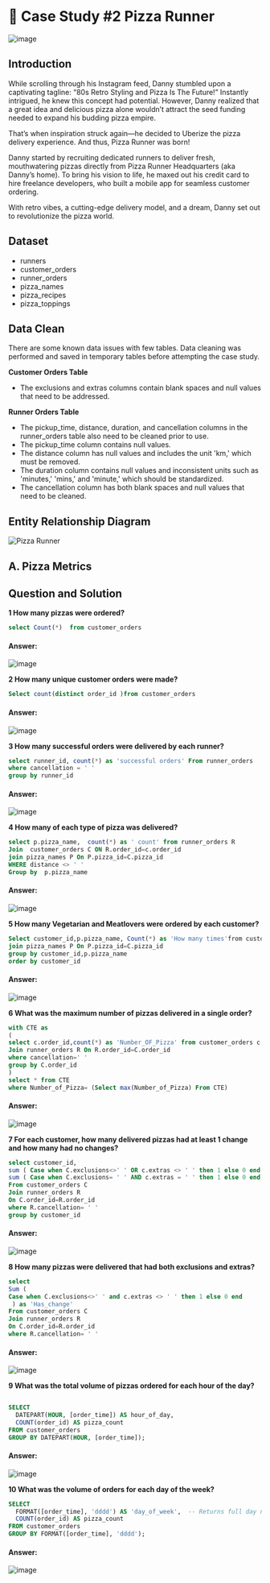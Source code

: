 # 🍕 Case Study #2 Pizza Runner

![image](https://github.com/user-attachments/assets/eef49583-c0b0-4845-af24-48ccf92e0a4d)

## Introduction

While scrolling through his Instagram feed, Danny stumbled upon a captivating tagline: “80s Retro Styling and Pizza Is The Future!” Instantly intrigued, he knew this concept had potential. However, Danny realized that a great idea and delicious pizza alone wouldn’t attract the seed funding needed to expand his budding pizza empire.

That’s when inspiration struck again—he decided to Uberize the pizza delivery experience. And thus, Pizza Runner was born!

Danny started by recruiting dedicated runners to deliver fresh, mouthwatering pizzas directly from Pizza Runner Headquarters (aka Danny’s home). To bring his vision to life, he maxed out his credit card to hire freelance developers, who built a mobile app for seamless customer ordering.

With retro vibes, a cutting-edge delivery model, and a dream, Danny set out to revolutionize the pizza world.

## Dataset

- runners
- customer_orders
- runner_orders
- pizza_names
- pizza_recipes
- pizza_toppings

## Data Clean
There are some known data issues with few tables. Data cleaning was performed and saved in temporary tables before attempting the case study.


**Customer Orders Table**
- The exclusions and extras columns contain blank spaces and null values that need to be addressed.

**Runner Orders Table**
- The pickup_time, distance, duration, and cancellation columns in the runner_orders table also need to be cleaned prior to use.
- The pickup_time column contains null values.
- The distance column has null values and includes the unit 'km,' which must be removed.
- The duration column contains null values and inconsistent units such as 'minutes,' 'mins,' and 'minute,' which should be standardized.
- The cancellation column has both blank spaces and null values that need to be cleaned.

## Entity Relationship Diagram

![Pizza Runner](https://github.com/katiehuangx/8-Week-SQL-Challenge/assets/81607668/78099a4e-4d0e-421f-a560-b72e4321f530)


## A. Pizza Metrics
## Question and Solution

**1 How many pizzas were ordered?**
``` SQL
select Count(*)  from customer_orders
```
#### Answer:
![image](https://github.com/user-attachments/assets/a339e772-a5c6-49df-892f-c6e2fe099130)


**2 How many unique customer orders were made?**
``` SQL
Select count(distinct order_id )from customer_orders
```
#### Answer:
![image](https://github.com/user-attachments/assets/101b55d2-ba7b-4390-998b-7b886bf92368)

**3 How many successful orders were delivered by each runner?**
``` SQL
select runner_id, count(*) as 'successful orders' From runner_orders
where cancellation = ' '
group by runner_id
```
#### Answer:
![image](https://github.com/user-attachments/assets/49ebef67-8da2-4884-9d20-1d7b0f59cb31)

**4  How many of each type of pizza was delivered?**

``` SQL
select p.pizza_name,  count(*) as ' count' from runner_orders R
Join  customer_orders C ON R.order_id=c.order_id
join pizza_names P On P.pizza_id=C.pizza_id
WHERE distance <> ' '
Group by  p.pizza_name
```
#### Answer:
![image](https://github.com/user-attachments/assets/81199459-b577-4877-8b03-adad54df5bec)

**5  How many Vegetarian and Meatlovers were ordered by each customer?**


``` SQL
Select customer_id,p.pizza_name, Count(*) as 'How many times'from customer_orders c
join pizza_names P On P.pizza_id=C.pizza_id
group by customer_id,p.pizza_name
order by customer_id
```
#### Answer:
![image](https://github.com/user-attachments/assets/6d8c2b6b-25bd-4715-bf6e-aa306742bf64)



**6 What was the maximum number of pizzas delivered in a single order?**

``` SQL
with CTE as
(
select c.order_id,count(*) as 'Number_OF_Pizza' from customer_orders c
Join runner_orders R On R.order_id=C.order_id
where cancellation=' '
group by C.order_id
)
select * from CTE
where Number_of_Pizza= (Select max(Number_of_Pizza) From CTE)
```
#### Answer:

![image](https://github.com/user-attachments/assets/28c6eb8d-6d25-41bd-b1a2-5c46b52d2f47)

**7 For each customer, how many delivered pizzas had at least 1 change and how many had no changes?**
``` SQL
select customer_id,
sum ( Case when C.exclusions<>' ' OR c.extras <> ' ' then 1 else 0 end ) as 'Has_change' ,
sum ( Case when C.exclusions= ' ' AND c.extras = ' ' then 1 else 0 end) as 'Has_NO_change'
From customer_orders C
Join runner_orders R
On C.order_id=R.order_id
where R.cancellation= ' ' 
group by customer_id
```
#### Answer:
![image](https://github.com/user-attachments/assets/2883ce12-dc4b-43b4-a502-d1983943e4c0)



**8 How many pizzas were delivered that had both exclusions and extras?**
``` SQL
select 
Sum (
Case when C.exclusions<>' ' and c.extras <> ' ' then 1 else 0 end 
 ) as 'Has_change' 
From customer_orders C
Join runner_orders R
On C.order_id=R.order_id
where R.cancellation= ' ' 
```
#### Answer:

![image](https://github.com/user-attachments/assets/5ddcbb89-508e-45ca-8813-83de93228aaf)



**9 What was the total volume of pizzas ordered for each hour of the day?**

``` SQL

SELECT 
  DATEPART(HOUR, [order_time]) AS hour_of_day, 
  COUNT(order_id) AS pizza_count
FROM customer_orders
GROUP BY DATEPART(HOUR, [order_time]);
```

#### Answer:

![image](https://github.com/user-attachments/assets/2278f1bd-7aab-4106-b0b6-e6611620f3c2)

**10 What was the volume of orders for each day of the week?**
``` SQL
SELECT 
  FORMAT([order_time], 'dddd') AS 'day_of_week',  -- Returns full day name (e.g., "Monday")
  COUNT(order_id) AS pizza_count
FROM customer_orders
GROUP BY FORMAT([order_time], 'dddd');
```

#### Answer:

![image](https://github.com/user-attachments/assets/4e516a72-1fec-40c9-b60a-50a41b5e9c05)


